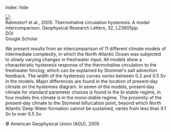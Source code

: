 index: hide

<div class="Citation">
    <div class="Citation-thumb CitationThumb-linked"  data-href="https://doi.org/10.1029/2005gl023655">
      <img src="https://static.claimspace.cloud/climate-study-static/refs/thumbs/12/Rahmstorf_et_al_2005-thumb.png" />
    </div>

  <div class="Citation-body">
    <div class="Citation-text">Rahmstorf et al., 2005: Thermohaline circulation hysteresis: A model intercomparison. <span class="Article-journal">Geophysical Research Letters, </span><span class="Article-volume">32, </span>L23605pp.</div>
    <div class="Citation-links">
      <div class="CitationLink" data-href="https://doi.org/10.1029/2005gl023655">
        <div class="CitationLink-icon CitationLink-Doi"></div>
        <div class="CitationLink-text">DOI</div>
      </div>
      <div class="CitationLink" data-href="https://scholar.google.com/scholar?q=10.1029/2005gl023655">
        <div class="CitationLink-icon CitationLink-Scholar"></div>
        <div class="CitationLink-text">Google Scholar</div>
      </div>
    </div>
  </div>
</div>

We present results from an intercomparison of 11 different climate models of intermediate complexity, in which the North Atlantic Ocean was subjected to slowly varying changes in freshwater input. All models show a characteristic hysteresis response of the thermohaline circulation to the freshwater forcing; which can be explained by Stommel's salt advection feedback. The width of the hysteresis curves varies between 0.2 and 0.5 Sv in the models. Major differences are found in the location of present‐day climate on the hysteresis diagram. In seven of the models, present‐day climate for standard parameter choices is found in the bi‐stable regime, in four models this climate is in the mono‐stable regime. The proximity of the present‐day climate to the Stommel bifurcation point, beyond which North Atlantic Deep Water formation cannot be sustained, varies from less than 0.1 Sv to over 0.5 Sv.

<div class="Citation-copy">
&copy; American Geophysical Union (AGU), 2005
</div>